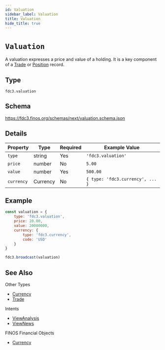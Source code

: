 ```yaml
---
id: Valuation
sidebar_label: Valuation
title: Valuation
hide_title: true
---
```

# `Valuation`

A valuation expresses a price and value of a holding. It is a key component of a [Trade](Trade) or [Position](Position) record.

## Type

`fdc3.valuation`

## Schema

https://fdc3.finos.org/schemas/next/valuation.schema.json

## Details

| Property         | Type    | Required | Example Value                        |
|------------------|---------|----------|--------------------------------------|
| `type`          | string  | Yes      | `'fdc3.valuation'`                 |
| `price`         | number  | No       | `5.00`                               |
| `value`         | number  | Yes      | `500.00`                            |
| `currency`     | Currency | No       | `{ type: 'fdc3.currency', ... }` |

## Example

```js
const valuation = {
    type: 'fdc3.valuation',
    price: 20.00,
    value: 20000000,
    currency: {
        type: 'fdc3.currency',
        code: 'USD'
    }
}

fdc3.broadcast(valuation)
```

## See Also

Other Types
- [Currency](Currency)
- [Trade](Trade)

Intents
- [ViewAnalysis](../../intents/ref/viewAnalysis)
- [ViewNews](../../intents/ref/ViewNews)

FINOS Financial Objects
- [Currency](https://fo.finos.org/docs/objects/valuation)
